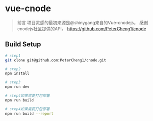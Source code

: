 # vue-cnode

> 前言 
项目灵感的最初来源是@shinygang来自的Vue-cnodejs， 感谢cnodejs社区提供的API。 https://github.com/PeterCheng1/cnode

## Build Setup

``` bash
# step1
git clone git@github.com:PeterCheng1/cnode.git

# step2
npm install

# step3
npm run dev

# step4如果需要打包部署
npm run build

# step4如果需要打包部署
npm run build --report
```
